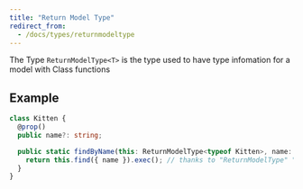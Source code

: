 ```yaml
---
title: "Return Model Type"
redirect_from:
  - /docs/types/returnmodeltype
---
```


The Type `ReturnModelType<T>` is the type used to have type infomation for a model with Class functions

## Example

```ts
class Kitten {
  @prop()
  public name?: string;

  public static findByName(this: ReturnModelType<typeof Kitten>, name: string) { // this is an Instance Method
    return this.find({ name }).exec(); // thanks to "ReturnModelType" "this" has type infomation
  }
}
```
